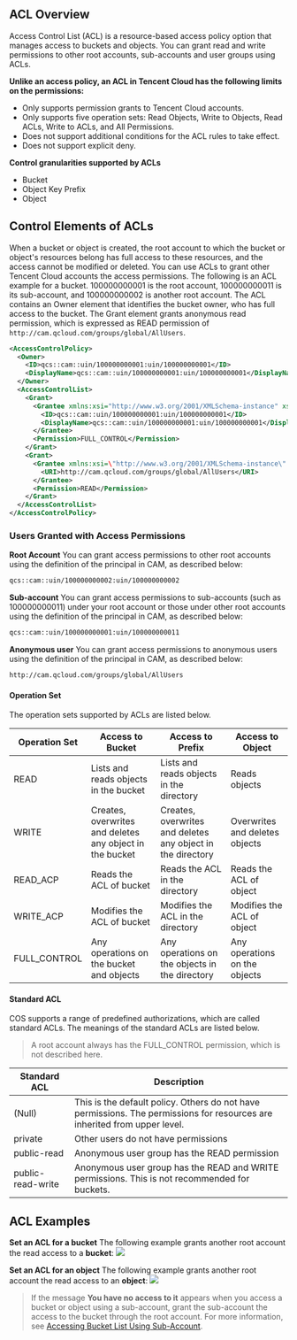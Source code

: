 ## ACL Overview
Access Control List (ACL) is a resource-based access policy option that manages access to buckets and objects. You can grant read and write permissions to other root accounts, sub-accounts and user groups using ACLs.

**Unlike an access policy, an ACL in Tencent Cloud has the following limits on the permissions:**
- Only supports permission grants to Tencent Cloud accounts.
- Only supports five operation sets: Read Objects, Write to Objects, Read ACLs, Write to ACLs, and All Permissions.
- Does not support additional conditions for the ACL rules to take effect.
- Does not support explicit deny.

**Control granularities supported by ACLs**
- Bucket
- Object Key Prefix
- Object

## Control Elements of ACLs
When a bucket or object is created, the root account to which the bucket or object's resources belong has full access to these resources, and the access cannot be modified or deleted. You can use ACLs to grant other Tencent Cloud accounts the access permissions.
The following is an ACL example for a bucket. 100000000001 is the root account, 100000000011 is its sub-account, and 100000000002 is another root account. The ACL contains an Owner element that identifies the bucket owner, who has full access to the bucket. The Grant element grants anonymous read permission, which is expressed as READ permission of `http://cam.qcloud.com/groups/global/AllUsers`.

```xml
<AccessControlPolicy>
  <Owner>
    <ID>qcs::cam::uin/100000000001:uin/100000000001</ID>
    <DisplayName>qcs::cam::uin/100000000001:uin/100000000001</DisplayName>
  </Owner>
  <AccessControlList>
    <Grant>
      <Grantee xmlns:xsi="http://www.w3.org/2001/XMLSchema-instance" xsi:type="RootAccount">
        <ID>qcs::cam::uin/100000000001:uin/100000000001</ID>
        <DisplayName>qcs::cam::uin/100000000001:uin/100000000001</DisplayName>
      </Grantee>
      <Permission>FULL_CONTROL</Permission>
    </Grant>
    <Grant>
      <Grantee xmlns:xsi=\"http://www.w3.org/2001/XMLSchema-instance\" xsi:type=\"Group\">
        <URI>http://cam.qcloud.com/groups/global/AllUsers</URI>
      </Grantee>
      <Permission>READ</Permission>
    </Grant>
  </AccessControlList>
</AccessControlPolicy>
```



### Users Granted with Access Permissions
**Root Account**
You can grant access permissions to other root accounts using the definition of the principal in CAM, as described below:
```bash
qcs::cam::uin/100000000002:uin/100000000002
```

**Sub-account**
You can grant access permissions to sub-accounts (such as 100000000011) under your root account or those under other root accounts using the definition of the principal in CAM, as described below:
```bash
qcs::cam::uin/100000000001:uin/100000000011
```

**Anonymous user**
You can grant access permissions to anonymous users using the definition of the principal in CAM, as described below:
```bash
http://cam.qcloud.com/groups/global/AllUsers
```

#### Operation Set
The operation sets supported by ACLs are listed below.

| Operation Set | Access to Bucket | Access to Prefix | Access to Object |
| ------------ | ----------------- | ---------------- | --------- |
| READ | Lists and reads objects in the bucket | Lists and reads objects in the directory | Reads objects |
| WRITE | Creates, overwrites and deletes any object in the bucket | Creates, overwrites and deletes any object in the directory | Overwrites and deletes objects |
| READ_ACP | Reads the ACL of bucket | Reads the ACL in the directory | Reads the ACL of object |
| WRITE_ACP | Modifies the ACL of bucket | Modifies the ACL in the directory | Modifies the ACL of object |
| FULL_CONTROL | Any operations on the bucket and objects | Any operations on the objects in the directory | Any operations on the objects |

#### Standard ACL
COS supports a range of predefined authorizations, which are called standard ACLs. The meanings of the standard ACLs are listed below.

>A root account always has the FULL_CONTROL permission, which is not described here.

| Standard ACL            | Description |
| ----------------- | --------------------------------------- |
| (Null) | This is the default policy. Others do not have permissions. The permissions for resources are inherited from upper level. |
| private | Other users do not have permissions |
| public-read | Anonymous user group has the READ permission |
| public-read-write | Anonymous user group has the READ and WRITE permissions. This is not recommended for buckets. |

## ACL Examples
**Set an ACL for a bucket**
The following example grants another root account the read access to a **bucket**:
![](https://main.qcloudimg.com/raw/dafa2b83d28f074b97409d733623268e.png)

**Set an ACL for an object**
The following example grants another root account the read access to an **object**:
![](https://main.qcloudimg.com/raw/dbc7f3e478f23fc813cc4054f497c255.png)
> If the message **You have no access to it** appears when you access a bucket or object using a sub-account, grant the sub-account the access to the bucket through the root account. For more information, see [Accessing Bucket List Using Sub-Account](https://intl.cloud.tencent.com/document/product/436/17061).
